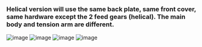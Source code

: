 ### Helical version will use the same back plate, same front cover, same hardware except the 2 feed gears (helical). The main body and tension arm are different.

![image](https://user-images.githubusercontent.com/37383368/152826700-5d6a8dc8-e09c-4a19-9a62-3d0d9dfe0b45.png)
![image](https://user-images.githubusercontent.com/37383368/168482595-daa1892f-a27e-47d9-9f7f-f006aac2117b.png)
![image](https://user-images.githubusercontent.com/37383368/146016436-1e0173d9-1f4b-4490-a1b4-e32b7073eb52.png)
![image](https://user-images.githubusercontent.com/37383368/146016408-cc00f829-721e-4974-a4f7-c0baffd89d8b.png)
